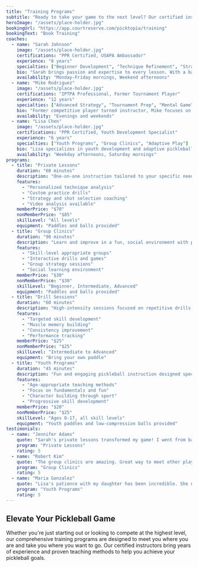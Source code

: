 ```yaml
---
title: "Training Programs"
subtitle: "Ready to take your game to the next level? Our certified instructors are here to help you achieve your pickleball goals with personalized training and group sessions."
heroImage: "/assets/place-holder.jpg"
bookingUrl: "https://app.courtreserve.com/picktopia/training"
bookingText: "Book Training"
coaches:
  - name: "Sarah Johnson"
    image: "/assets/place-holder.jpg"
    certifications: "PPR Certified, USAPA Ambassador"
    experience: "8 years"
    specialties: ["Beginner Development", "Technique Refinement", "Strategic Play"]
    bio: "Sarah brings passion and expertise to every lesson. With a background in tennis and 8 years of pickleball experience, she specializes in helping beginners build confidence while refining advanced players' techniques."
    availability: "Monday-Friday mornings, Weekend afternoons"
  - name: "Mike Rodriguez"
    image: "/assets/place-holder.jpg"
    certifications: "IPTPA Professional, Former Tournament Player"
    experience: "12 years"
    specialties: ["Advanced Strategy", "Tournament Prep", "Mental Game"]
    bio: "Former competitive player turned instructor, Mike focuses on advanced strategy and mental toughness. His tournament experience gives students insights into high-level play and competitive preparation."
    availability: "Evenings and weekends"
  - name: "Lisa Chen"
    image: "/assets/place-holder.jpg"
    certifications: "PPR Certified, Youth Development Specialist"
    experience: "6 years"
    specialties: ["Youth Programs", "Group Clinics", "Adaptive Play"]
    bio: "Lisa specializes in youth development and adaptive pickleball programs. Her patient teaching style and ability to break down complex concepts makes her perfect for new players of all ages."
    availability: "Weekday afternoons, Saturday mornings"
programs:
  - title: "Private Lessons"
    duration: "60 minutes"
    description: "One-on-one instruction tailored to your specific needs and skill level."
    features:
      - "Personalized technique analysis"
      - "Custom practice drills"
      - "Strategy and shot selection coaching"
      - "Video analysis available"
    memberPrice: "$70"
    nonMemberPrice: "$85"
    skillLevel: "All levels"
    equipment: "Paddles and balls provided"
  - title: "Group Clinics"
    duration: "90 minutes"
    description: "Learn and improve in a fun, social environment with players of similar skill levels."
    features:
      - "Skill-level appropriate groups"
      - "Interactive drills and games"
      - "Group strategy sessions"
      - "Social learning environment"
    memberPrice: "$30"
    nonMemberPrice: "$30"
    skillLevel: "Beginner, Intermediate, Advanced"
    equipment: "Paddles and balls provided"
  - title: "Drill Sessions"
    duration: "60 minutes"
    description: "High-intensity sessions focused on repetitive drills to sharpen your skills."
    features:
      - "Targeted skill development"
      - "Muscle memory building"
      - "Consistency improvement"
      - "Performance tracking"
    memberPrice: "$25"
    nonMemberPrice: "$25"
    skillLevel: "Intermediate to Advanced"
    equipment: "Bring your own paddle"
  - title: "Youth Programs"
    duration: "45 minutes"
    description: "Fun and engaging pickleball instruction designed specifically for young players."
    features:
      - "Age-appropriate teaching methods"
      - "Focus on fundamentals and fun"
      - "Character building through sport"
      - "Progressive skill development"
    memberPrice: "$20"
    nonMemberPrice: "$25"
    skillLevel: "Ages 8-17, all skill levels"
    equipment: "Youth paddles and low-compression balls provided"
testimonials:
  - name: "Jennifer Adams"
    quote: "Sarah's private lessons transformed my game! I went from barely hitting the ball to playing in tournaments in just 6 months."
    program: "Private Lessons"
    rating: 5
  - name: "Robert Kim"
    quote: "The group clinics are amazing. Great way to meet other players and improve together. Mike's coaching is top-notch!"
    program: "Group Clinics"
    rating: 5
  - name: "Maria Gonzalez"
    quote: "Lisa's patience with my daughter has been incredible. She now loves pickleball and plays with confidence."
    program: "Youth Programs"
    rating: 5
---
```


## Elevate Your Pickleball Game

Whether you're just starting out or looking to compete at the highest level, our comprehensive training programs are designed to meet you where you are and take you where you want to go. Our certified instructors bring years of experience and proven teaching methods to help you achieve your pickleball goals.